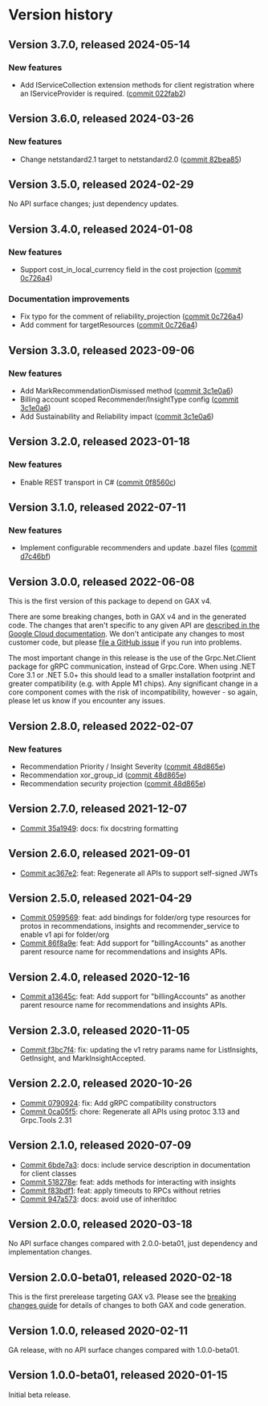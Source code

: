 # Version history

## Version 3.7.0, released 2024-05-14

### New features

- Add IServiceCollection extension methods for client registration where an IServiceProvider is required. ([commit 022fab2](https://github.com/googleapis/google-cloud-dotnet/commit/022fab203f28fb9c608972af7f8b83f571ae5694))

## Version 3.6.0, released 2024-03-26

### New features

- Change netstandard2.1 target to netstandard2.0 ([commit 82bea85](https://github.com/googleapis/google-cloud-dotnet/commit/82bea850661975b9750ac30753528cc9d2e05240))

## Version 3.5.0, released 2024-02-29

No API surface changes; just dependency updates.

## Version 3.4.0, released 2024-01-08

### New features

- Support cost_in_local_currency field in the cost projection ([commit 0c726a4](https://github.com/googleapis/google-cloud-dotnet/commit/0c726a49180253efe4447dea6e07611962569fba))

### Documentation improvements

- Fix typo for the comment of reliability_projection ([commit 0c726a4](https://github.com/googleapis/google-cloud-dotnet/commit/0c726a49180253efe4447dea6e07611962569fba))
- Add comment for targetResources ([commit 0c726a4](https://github.com/googleapis/google-cloud-dotnet/commit/0c726a49180253efe4447dea6e07611962569fba))

## Version 3.3.0, released 2023-09-06

### New features

- Add MarkRecommendationDismissed method ([commit 3c1e0a6](https://github.com/googleapis/google-cloud-dotnet/commit/3c1e0a6f137f2ef7d2ac35b7cba98121848f17b7))
- Billing account scoped Recommender/InsightType config ([commit 3c1e0a6](https://github.com/googleapis/google-cloud-dotnet/commit/3c1e0a6f137f2ef7d2ac35b7cba98121848f17b7))
- Add Sustainability and Reliability impact ([commit 3c1e0a6](https://github.com/googleapis/google-cloud-dotnet/commit/3c1e0a6f137f2ef7d2ac35b7cba98121848f17b7))

## Version 3.2.0, released 2023-01-18

### New features

- Enable REST transport in C# ([commit 0f8560c](https://github.com/googleapis/google-cloud-dotnet/commit/0f8560c840725bf41bc060c8beecafc7d99f38eb))

## Version 3.1.0, released 2022-07-11

### New features

- Implement configurable recommenders and  update .bazel files ([commit d7c46bf](https://github.com/googleapis/google-cloud-dotnet/commit/d7c46bfa4491005632e4473aa4c88d965a952c98))

## Version 3.0.0, released 2022-06-08

This is the first version of this package to depend on GAX v4.

There are some breaking changes, both in GAX v4 and in the generated
code. The changes that aren't specific to any given API are [described in the Google Cloud
documentation](https://cloud.google.com/dotnet/docs/reference/help/breaking-gax4).
We don't anticipate any changes to most customer code, but please [file a
GitHub issue](https://github.com/googleapis/google-cloud-dotnet/issues/new/choose)
if you run into problems.

The most important change in this release is the use of the Grpc.Net.Client package
for gRPC communication, instead of Grpc.Core. When using .NET Core 3.1 or .NET 5.0+
this should lead to a smaller installation footprint and greater compatibility (e.g.
with Apple M1 chips). Any significant change in a core component comes with the risk
of incompatibility, however - so again, please let us know if you encounter any
issues.
## Version 2.8.0, released 2022-02-07

### New features

- Recommendation Priority / Insight Severity ([commit 48d865e](https://github.com/googleapis/google-cloud-dotnet/commit/48d865e3f409f641d5bc628c5b00eb83f0d4b21a))
- Recommendation xor_group_id ([commit 48d865e](https://github.com/googleapis/google-cloud-dotnet/commit/48d865e3f409f641d5bc628c5b00eb83f0d4b21a))
- Recommendation security projection ([commit 48d865e](https://github.com/googleapis/google-cloud-dotnet/commit/48d865e3f409f641d5bc628c5b00eb83f0d4b21a))
## Version 2.7.0, released 2021-12-07

- [Commit 35a1949](https://github.com/googleapis/google-cloud-dotnet/commit/35a1949): docs: fix docstring formatting
## Version 2.6.0, released 2021-09-01

- [Commit ac367e2](https://github.com/googleapis/google-cloud-dotnet/commit/ac367e2): feat: Regenerate all APIs to support self-signed JWTs

## Version 2.5.0, released 2021-04-29

- [Commit 0599569](https://github.com/googleapis/google-cloud-dotnet/commit/0599569): feat: add bindings for folder/org type resources for protos in recommendations, insights and recommender_service to enable v1 api for folder/org
- [Commit 86f8a9e](https://github.com/googleapis/google-cloud-dotnet/commit/86f8a9e): feat: Add support for "billingAccounts" as another parent resource name for recommendations and insights APIs.

## Version 2.4.0, released 2020-12-16

- [Commit a13645c](https://github.com/googleapis/google-cloud-dotnet/commit/a13645c): feat: Add support for "billingAccounts" as another parent resource name for recommendations and insights APIs.

## Version 2.3.0, released 2020-11-05

- [Commit f3bc7f4](https://github.com/googleapis/google-cloud-dotnet/commit/f3bc7f4): fix: updating the v1 retry params name for ListInsights, GetInsight, and MarkInsightAccepted.

## Version 2.2.0, released 2020-10-26

- [Commit 0790924](https://github.com/googleapis/google-cloud-dotnet/commit/0790924): fix: Add gRPC compatibility constructors
- [Commit 0ca05f5](https://github.com/googleapis/google-cloud-dotnet/commit/0ca05f5): chore: Regenerate all APIs using protoc 3.13 and Grpc.Tools 2.31

## Version 2.1.0, released 2020-07-09

- [Commit 6bde7a3](https://github.com/googleapis/google-cloud-dotnet/commit/6bde7a3): docs: include service description in documentation for client classes
- [Commit 518278e](https://github.com/googleapis/google-cloud-dotnet/commit/518278e): feat: adds methods for interacting with insights
- [Commit f83bdf1](https://github.com/googleapis/google-cloud-dotnet/commit/f83bdf1): feat: apply timeouts to RPCs without retries
- [Commit 947a573](https://github.com/googleapis/google-cloud-dotnet/commit/947a573): docs: avoid use of inheritdoc

## Version 2.0.0, released 2020-03-18

No API surface changes compared with 2.0.0-beta01, just dependency
and implementation changes.

## Version 2.0.0-beta01, released 2020-02-18

This is the first prerelease targeting GAX v3. Please see the [breaking changes
guide](https://cloud.google.com/dotnet/docs/reference/help/breaking-gax2)
for details of changes to both GAX and code generation.

## Version 1.0.0, released 2020-02-11

GA release, with no API surface changes compared with 1.0.0-beta01.

## Version 1.0.0-beta01, released 2020-01-15

Initial beta release.

